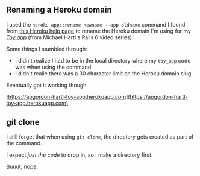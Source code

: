 ## Renaming a Heroku domain

I used the `heroku apps:rename newname --app oldname` command I found from [this Heroku help page](https://devcenter.heroku.com/articles/renaming-apps) to rename the Heroku domain I'm using for my [*Toy app*](https://github.com/apgordon/toy_app) (from Michael Hartl's Rails 6 video series).

Some things I stumbled through:

* I didn't realize I had to be in the local directory where my `toy_app` code was when using the command.
* I didn't realie there was a 30 character limit on the Heroku domain slug.

Eventually got it working though.

[https://apgordon-hartl-toy-app.herokuapp.com](https://apgordon-hartl-toy-app.herokuapp.com)

## git clone

I still forget that when using `git clone`, the directory gets created as part of the command.

I expect *just the code* to drop in, so I make a directory first.

Buuut, nope. 
